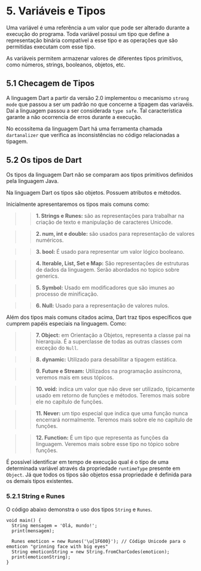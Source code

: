 # 5. Variáveis e Tipos #
>
Uma variável é uma referência a um valor que pode ser alterado durante
a execução do programa. Toda variável possui um tipo que define a representação 
binária compatível a esse tipo e as operações que são permitidas executam com esse tipo.
>
>
As variáveis permitem armazenar valores de diferentes tipos primitivos, como números, strings,
booleanos, objetos, etc. 
>
## 5.1 Checagem de Tipos #####

>
A linguagem Dart a partir da versão 2.0 implementou o mecanismo `strong mode` que 
passou a ser um padrão no que concerne a tipagem das variavéis. Daí a linguagem 
passou a ser considerada `type safe`.  Tal característica garante a não ocorrencia 
de erros durante a execução.   
>
>
No ecossitema da linguagem Dart há uma ferramenta chamada `dartanalizer` que verifica 
as inconsistências no código relacionadas a tipagem.
>

## 5.2 Os tipos de Dart ##
>
Os tipos da linguagem Dart não se comparam aos tipos primitivos definidos pela 
linguagem Java. 
>
>
Na linguagem Dart os tipos são objetos. Possuem atributos e métodos. 
>
>
Inicialmente apresentaremos os tipos mais comuns como:
>

>> **1. Strings e Runes:** são as representações para trabalhar na criação de texto e 
   manipulação de caracteres Unicode.

>> **2. num, int e double:** são usados para representação de valores numéricos.

>> **3. bool:** É usado para representar um valor lógico booleano.

>> **4. Iterable, List, Set e Map:** São representações de estruturas de dados da 
     linguagem. Serão abordados no topico sobre generics.

>> **5. Symbol:** Usado em modificadores que são imunes ao processo de minificação.

>> **6. Null:** Usado para a representação de valores nulos.

>
Além dos tipos mais comuns citados acima, Dart traz tipos específicos que cumprem 
papéis especiais na linguagem. Como:
>

>> **7. Object:** em Orientação a Objetos, representa a classe pai na hierarquia. É 
        a superclasse de todas as outras classes com exceção do `Null`.

>> **8. dynamic:** Utilizado para desabilitar a tipagem estática. 

>> **9. Future e Stream:** Utilizados na programação assíncrona, veremos mais em 
        seus tópicos. 

>> **10. void:** indica um valor que não deve ser utilizado, tipicamente usado em retorno de funções e métodos. Teremos mais sobre ele no capítulo de funções.

>> **11. Never:** um tipo especial que indica que uma função nunca encerrará normalmente. Teremos mais sobre ele no capítulo de funções.

>> **12. Function:** É um tipo que representa as funções da linguagem. Veremos mais 
         sobre esse tipo no tópico sobre funções.

>
É possível identificar em tempo de execução qual é o tipo de uma determinada variável através 
da propriedade `runtimeType` presente em `Object`. Já que todos os tipos são objetos 
essa propriedade é definida para os demais tipos existentes.
>

### 5.2.1 String e Runes ###
>
O código abaixo demonstra o uso dos tipos `String` e `Runes`.
>

>
```
void main() {
  String mensagem = 'Olá, mundo!';
  print(mensagem);
  
  Runes emoticon = new Runes('\u{1F600}'); // Código Unicode para o emoticon "grinning face with big eyes"
  String emoticonString = new String.fromCharCodes(emoticon);
  print(emoticonString);
}
```


